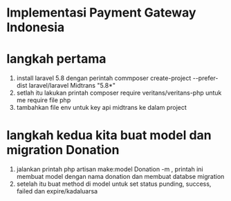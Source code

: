 # Implementasi Payment Gateway Indonesia 
# langkah pertama
1. install laravel 5.8 dengan perintah commposer create-project --prefer-dist laravel/laravel Midtrans "5.8*"
2. setlah itu lakukan printah composer require veritans/veritans-php untuk me require file php
3. tambahkan file env untuk key api midtrans ke dalam project
# langkah kedua kita buat model dan migration Donation
1. jalankan printah php artisan make:model Donation -m , printah ini membuat model dengan nama donation dan membuat databse migration
2. setelah itu buat method di model untuk set status punding, success, failed dan expire/kadaluarsa
